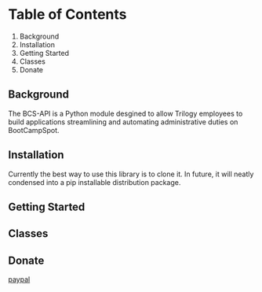 <h1 align="center>BCS-API</h1>

## Table of Contents
1. <a hfref="#1">Background</a>
1. <a hfref="#1">Installation</a>
1. <a hfref="#1">Getting Started</a>
1. <a hfref="#1">Classes</a>
1. <a hfref="#1">Donate</a>

## Background
The BCS-API is a Python module desgined to allow Trilogy employees to build applications streamlining and automating administrative duties on BootCampSpot.

## Installation
Currently the best way to use this library is to clone it. In future, it will neatly condensed into a pip installable distribution package.

## Getting Started

## Classes

## Donate
[paypal](https://paypal.me/feedseth?locale.x=en_US)